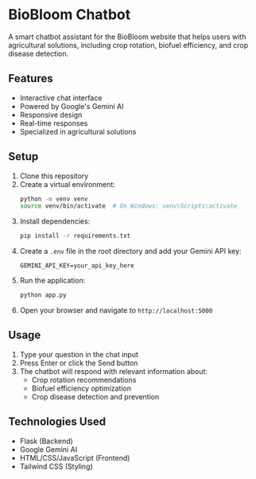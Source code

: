 # BioBloom Chatbot

A smart chatbot assistant for the BioBloom website that helps users with agricultural solutions, including crop rotation, biofuel efficiency, and crop disease detection.

## Features

- Interactive chat interface
- Powered by Google's Gemini AI
- Responsive design
- Real-time responses
- Specialized in agricultural solutions

## Setup

1. Clone this repository
2. Create a virtual environment:
   ```bash
   python -m venv venv
   source venv/bin/activate  # On Windows: venv\Scripts\activate
   ```
3. Install dependencies:
   ```bash
   pip install -r requirements.txt
   ```
4. Create a `.env` file in the root directory and add your Gemini API key:
   ```
   GEMINI_API_KEY=your_api_key_here
   ```
5. Run the application:
   ```bash
   python app.py
   ```
6. Open your browser and navigate to `http://localhost:5000`

## Usage

1. Type your question in the chat input
2. Press Enter or click the Send button
3. The chatbot will respond with relevant information about:
   - Crop rotation recommendations
   - Biofuel efficiency optimization
   - Crop disease detection and prevention

## Technologies Used

- Flask (Backend)
- Google Gemini AI
- HTML/CSS/JavaScript (Frontend)
- Tailwind CSS (Styling) 